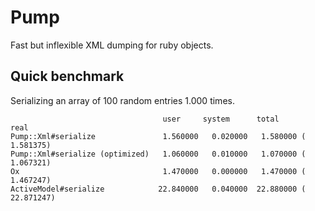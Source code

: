 # Pump

Fast but inflexible XML dumping for ruby objects.

## Quick benchmark

Serializing an array of 100 random entries 1.000 times.

                                      user     system      total        real
    Pump::Xml#serialize               1.560000   0.020000   1.580000 (  1.581375)
    Pump::Xml#serialize (optimized)   1.060000   0.010000   1.070000 (  1.067321)
    Ox                                1.470000   0.000000   1.470000 (  1.467247)
    ActiveModel#serialize            22.840000   0.040000  22.880000 ( 22.871247)
